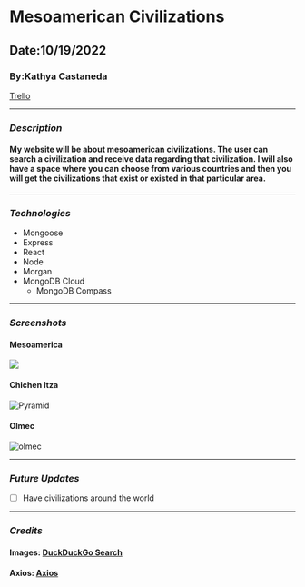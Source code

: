 # Mesoamerican Civilizations

## Date:10/19/2022

### By:Kathya Castaneda

[Trello](https://trello.com/b/uV4sxggq/mesoamericancivilizations)

---

### **_Description_**

#### My website will be about mesoamerican civilizations. The user can search a civilization and receive data regarding that civilization. I will also have a space where you can choose from various countries and then you will get the civilizations that exist or existed in that particular area.

---

### **_Technologies_**

- Mongoose
- Express
- React
- Node
- Morgan
- MongoDB Cloud
  - MongoDB Compass

---

### **_Screenshots_**

#### **Mesoamerica**

<img src="https://external-content.duckduckgo.com/iu/?u=https%3A%2F%2Fi0.wp.com%2Fwww.tamal.co.uk%2Fwp-content%2Fuploads%2F2013%2F04%2Fmapa-mesoamerica.gif%3Ffit%3D1284%252C1027&f=1&nofb=1&ipt=564a2421f0c4750e3a0cc3441794dde49cb596894aa832647dd78e59db7dacc6&ipo=images"  />

#### **Chichen Itza**

![Pyramid](https://imgur.com/qrxOEMD.png)

#### **Olmec**

![olmec](https://imgur.com/1ws6Tyt.png)

---

### **_Future Updates_**

- [ ] Have civilizations around the world

---

### **_Credits_**

#### **Images**: [DuckDuckGo Search](https://duckduckgo.com/)

#### **Axios**: [Axios](https://www.knowledgehut.com/blog/web-development/axios-in-react)
